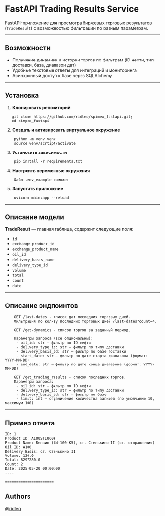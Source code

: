 # FastAPI Trading Results Service

FastAPI-приложение для просмотра биржевых торговых результатов (`TradeResult`) с возможностью фильтрации по разным параметрам.

---

## Возможности

- Получение динамики и истории торгов по фильтрам (ID нефти, тип доставки, база, диапазон дат)
- Удобные текстовые ответы для интеграций и мониторинга
- Асинхронный доступ к базе через SQLAlchemy

---

## Установка

1. **Клонировать репозиторий**  
```
   git clone https://github.com/ridleq/spimex_fastapi.git;
   cd simpex_fastapi
```
2. **Создать и активировать виртуальное окружение**
```
    python -m venv venv
    source venv/scrtipt/activate
```
3. **Установить зависимости**
```
    pip install -r requirements.txt
```
4. **Настроить переменные окружения**
```
    Файл .env_example поможет
```
5. **Запустить приложение**
```
    uvicorn main:app --reload
```
---

## Описание модели
**TradeResult** — главная таблица, содержит следующие поля:

- `id`
- `exchange_product_id`
- `exchange_product_name`
- `oil_id`
- `delivery_basis_name`
- `delivery_type_id`
- `volume`
- `total`
- `count`
- `date`

---
## Описание эндпоинтов

```
    GET /last-dates - список дат последних торговых дней.
    Фильтрация по кол-ву последних торговых дней /last-dates?count=4.
```
```
    GET /get-dynamics - список торгов за заданный период.

    Параметры запроса (все опциональны):
     - oil_id: str — фильтр по ID нефти
     - delivery_type_id: str — фильтр по типу доставки
     - delivery_basis_id: str — фильтр по базе поставки
     - start_date: str — фильтр по дате старта диапазона (формат: YYYY-MM-DD)
     - end_date: str — фильтр по дате конца диапазона (формат: YYYY-MM-DD)
```
```
    GET /get_trading_results - список последних торгов.
    Параметры запроса:
     - oil_id: str — фильтр по ID нефти
     - delivery_type_id: str — фильтр по типу доставки
     - delivery_basis_id: str — фильтр по базе
     - limit: int — ограничение количества записей (по умолчанию 10, максимум 100)
```
---
## Пример ответа
```
ID: 1
Product ID: A100STI060F
Product Name: Бензин (АИ-100-К5), ст. Стенькино II (ст. отправления)
Oil ID: A100
Delivery Basis: ст. Стенькино II
Volume: 120.0
Total: 8297280.0
Count: 2
Date: 2025-05-20 00:00:00
----

======================
```


## Authors

[@ridleq](https://github.com/ridleq)

